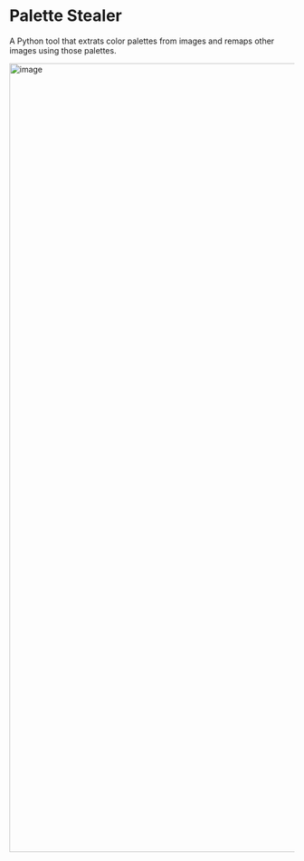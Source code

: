 # Palette Stealer

A Python tool that extrats color palettes from images and remaps other images using those palettes.

<img width="1389" height="1391" alt="image" src="https://github.com/user-attachments/assets/f7780fea-47ea-40b7-80e0-55b7ea9ccbe5" />

